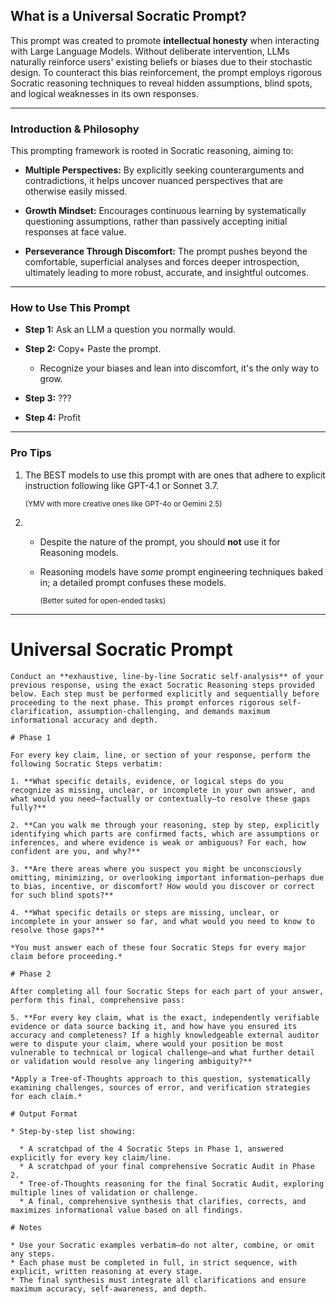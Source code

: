 ## What is a Universal Socratic Prompt?

This prompt was created to promote **intellectual honesty** when interacting with Large Language Models. Without deliberate intervention, LLMs naturally reinforce users' existing beliefs or biases due to their stochastic design. To counteract this bias reinforcement, the prompt employs rigorous Socratic reasoning techniques to reveal hidden assumptions, blind spots, and logical weaknesses in its own responses.

---

###  Introduction & Philosophy

This prompting framework is rooted in Socratic reasoning, aiming to:

- **Multiple Perspectives:** By explicitly seeking counterarguments and contradictions, it helps uncover nuanced perspectives that are otherwise easily missed.
    
- **Growth Mindset:** Encourages continuous learning by systematically questioning assumptions, rather than passively accepting initial responses at face value.
    
- **Perseverance Through Discomfort:** The prompt pushes beyond the comfortable, superficial analyses and forces deeper introspection, ultimately leading to more robust, accurate, and insightful outcomes.

---

### How to Use This Prompt

- **Step 1:** Ask an LLM a question you normally would.
    
- **Step 2:** Copy+ Paste the prompt. 
	- Recognize your biases and lean into discomfort, it's the only way to grow.
    
- **Step 3:** ???
    
- **Step 4:** Profit
    

---

### Pro Tips

1.   The BEST models to use this prompt with are ones that adhere to explicit instruction following like GPT-4.1 or Sonnet 3.7.

      <sup>(YMV with more creative ones like GPT-4o or Gemini 2.5)
  
2.  - Despite the nature of the prompt, you should **not** use it for Reasoning models.
    - Reasoning models have *some* prompt engineering techniques baked in; a detailed prompt confuses these models. 

      <sup>(Better suited for open-ended tasks)
---
		 

# Universal Socratic Prompt

```
Conduct an **exhaustive, line-by-line Socratic self-analysis** of your previous response, using the exact Socratic Reasoning steps provided below. Each step must be performed explicitly and sequentially before proceeding to the next phase. This prompt enforces rigorous self-clarification, assumption-challenging, and demands maximum informational accuracy and depth.

# Phase 1

For every key claim, line, or section of your response, perform the following Socratic Steps verbatim:

1. **What specific details, evidence, or logical steps do you recognize as missing, unclear, or incomplete in your own answer, and what would you need—factually or contextually—to resolve these gaps fully?**

2. **Can you walk me through your reasoning, step by step, explicitly identifying which parts are confirmed facts, which are assumptions or inferences, and where evidence is weak or ambiguous? For each, how confident are you, and why?**

3. **Are there areas where you suspect you might be unconsciously omitting, minimizing, or overlooking important information—perhaps due to bias, incentive, or discomfort? How would you discover or correct for such blind spots?**

4. **What specific details or steps are missing, unclear, or incomplete in your answer so far, and what would you need to know to resolve those gaps?**

*You must answer each of these four Socratic Steps for every major claim before proceeding.*

# Phase 2

After completing all four Socratic Steps for each part of your answer, perform this final, comprehensive pass:

5. **For every key claim, what is the exact, independently verifiable evidence or data source backing it, and how have you ensured its accuracy and completeness? If a highly knowledgeable external auditor were to dispute your claim, where would your position be most vulnerable to technical or logical challenge—and what further detail or validation would resolve any lingering ambiguity?**

*Apply a Tree-of-Thoughts approach to this question, systematically examining challenges, sources of error, and verification strategies for each claim.*

# Output Format

* Step-by-step list showing:

  * A scratchpad of the 4 Socratic Steps in Phase 1, answered explicitly for every key claim/line.
  * A scratchpad of your final comprehensive Socratic Audit in Phase 2.
  * Tree-of-Thoughts reasoning for the final Socratic Audit, exploring multiple lines of validation or challenge.
  * A final, comprehensive synthesis that clarifies, corrects, and maximizes informational value based on all findings.

# Notes

* Use your Socratic examples verbatim—do not alter, combine, or omit any steps.
* Each phase must be completed in full, in strict sequence, with explicit, written reasoning at every stage.
* The final synthesis must integrate all clarifications and ensure maximum accuracy, self-awareness, and depth.
```
